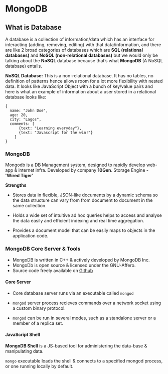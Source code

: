 # MongoDB

## What is Database
A database is a collection of information/data which has an interface for interacting (adding, removing, editing) with that data/information, and there are like 2 broad categories of databases which are **SQL (relational databases)** and **NoSQL (non-relational databases)** but we would only be talking about the **NoSQL** database because that’s what **MongoDB** (A NoSQL database) entails.

**NoSQL Database:** This is a non-relational database. It has no tables, no definition of patterns hence allows room for a lot more flexibility with nested data. It looks like JavaScript Object with a bunch of key/value pairs and here is what an example of information about a user stored in a relational database looks like:

```
{
  name: "John Doe",
  age: 20,
  city: "Lagos",
  comments: [
      {text: "Learning everyday"},
      {text: "Javascript for the win!"}
    ]
}
```

### MongoDB

Mongodb is a DB Management system, designed to rapidly develop web-app & internet infra.
Developed by company **10Gen**. Storage Engine - **'Wired Tiger'**
 
**Strengths**

* Stores data in flexible, JSON-like documents by a dynamic schema so the data structure can vary from from document to document in the same collection.

* Holds a wide set of intuitive ad hoc queries helps to access and analyse the data easily and efficient indexing and real time aggregation.

* Provides a document model that can be easily maps to objects in the application code.

### MongoDB Core Server & Tools

* MongoDB is written in C++ & actively developed by MongoDB Inc.
* MongoDb is open source & licensed under the GNU-Affero.
* Source code freely available on [Github](https://github.com/mongodb/mongo)

#### Core Server

* Core database server runs via an executable called ```mongod```

* `mongod` server process recieves commands over a network socket using a custom binary protocol.

* `mongod` can be run in several modes, such as a standalone server or a member of a replica set.


#### JavaScript Shell

**MongoDB Shell** is a JS-based tool for administering the data-base & manipulating data.

`mongo` executable loads the shell & connects to a specified mongod process, or one running locally by default.
